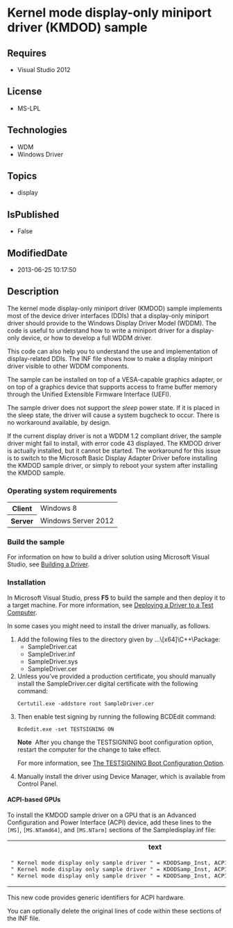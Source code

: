 # Kernel mode display-only miniport  driver (KMDOD) sample
## Requires
* Visual Studio 2012
## License
* MS-LPL
## Technologies
* WDM
* Windows Driver
## Topics
* display
## IsPublished
* False
## ModifiedDate
* 2013-06-25 10:17:50
## Description

<div id="mainSection">
<p>The kernel mode display-only miniport driver (KMDOD) sample implements most of the device driver interfaces (DDIs) that a display-only miniport driver should provide to the Windows Display Driver Model (WDDM). The code is useful to understand how to write
 a miniport driver for a display-only device, or how to develop a full WDDM driver.
</p>
<p>This code can also help you to understand the use and implementation of display-related DDIs. The INF file shows how to make a display miniport driver visible to other WDDM components.</p>
<p>The sample can be installed on top of a VESA-capable graphics adapter, or on top of a graphics device that supports access to frame buffer memory through the Unified Extensible Firmware Interface (UEFI).</p>
<p>The sample driver does not support the <i>sleep</i> power state. If it is placed in the sleep state, the driver will cause a system bugcheck to occur. There is no workaround available, by design.</p>
<p>If the current display driver is not a WDDM 1.2 compliant driver, the sample driver might fail to install, with error code 43 displayed. The KMDOD driver is actually installed, but it cannot be started. The workaround for this issue is to switch to the Microsoft
 Basic Display Adapter Driver before installing the KMDOD sample driver, or simply to reboot your system after installing the KMDOD sample.</p>
<h3>Operating system requirements</h3>
<table>
<tbody>
<tr>
<th>Client</th>
<td><dt>Windows&nbsp;8 </dt></td>
</tr>
<tr>
<th>Server</th>
<td><dt>Windows Server&nbsp;2012 </dt></td>
</tr>
</tbody>
</table>
<h3>Build the sample</h3>
<p>For information on how to build a driver solution using Microsoft Visual Studio, see
<a href="http://msdn.microsoft.com/en-us/library/windows/hardware/ff554644">Building a Driver</a>.</p>
<h3><a id="installation"></a><a id="INSTALLATION"></a>Installation</h3>
<p>In Microsoft Visual Studio, press <b>F5</b> to build the sample and then deploy it to a target machine. For more information, see
<a href="http://msdn.microsoft.com/en-us/library/windows/hardware/hh454834">Deploying a Driver to a Test Computer</a>.</p>
<p>In some cases you might need to install the driver manually, as follows.</p>
<ol>
<li>Add the following files to the directory given by …\[x64]\C&#43;&#43;\Package:
<ul>
<li>SampleDriver.cat </li><li>SampleDriver.inf </li><li>SampleDriver.sys </li><li>SampleDriver.cer </li></ul>
</li><li>Unless you’ve provided a production certificate, you should manually install the SampleDriver.cer digital certificate with the following command:
<p><code>Certutil.exe -addstore root SampleDriver.cer</code></p>
</li><li>Then enable test signing by running the following BCDEdit command:
<p><code>Bcdedit.exe -set TESTSIGNING ON</code></p>
<p class="note"><b>Note</b>&nbsp;&nbsp;After you change the TESTSIGNING boot configuration option, restart the computer for the change to take effect.</p>
<p>For more information, see <a href="http://msdn.microsoft.com/en-us/library/windows/hardware/ff553484">
The TESTSIGNING Boot Configuration Option</a>.</p>
</li><li>Manually install the driver using Device Manager, which is available from Control Panel.
</li></ol>
<h4><a id="ACPI-based_GPUs"></a><a id="acpi-based_gpus"></a><a id="ACPI-BASED_GPUS"></a>ACPI-based GPUs</h4>
<p>To install the KMDOD sample driver on a GPU that is an Advanced Configuration and Power Interface (ACPI) device, add these lines to the
<code>[MS]</code>, <code>[MS.NTamd64]</code>, and <code>[MS.NTarm]</code> sections of the Sampledisplay.inf file:</p>
<div class="code"><span>
<table>
<tbody>
<tr>
<th>text</th>
</tr>
<tr>
<td>
<pre>&quot; Kernel mode display only sample driver &quot; = KDODSamp_Inst, ACPI\CLS_0003&amp;SUBCLS_0000
&quot; Kernel mode display only sample driver &quot; = KDODSamp_Inst, ACPI\CLS_0003&amp;SUBCLS_0001
&quot; Kernel mode display only sample driver &quot; = KDODSamp_Inst, ACPI\CLS_0003&amp;SUBCLS_0003</pre>
</td>
</tr>
</tbody>
</table>
</span></div>
<p>This new code provides generic identifiers for ACPI hardware.</p>
<p>You can optionally delete the original lines of code within these sections of the INF file.</p>
</div>
